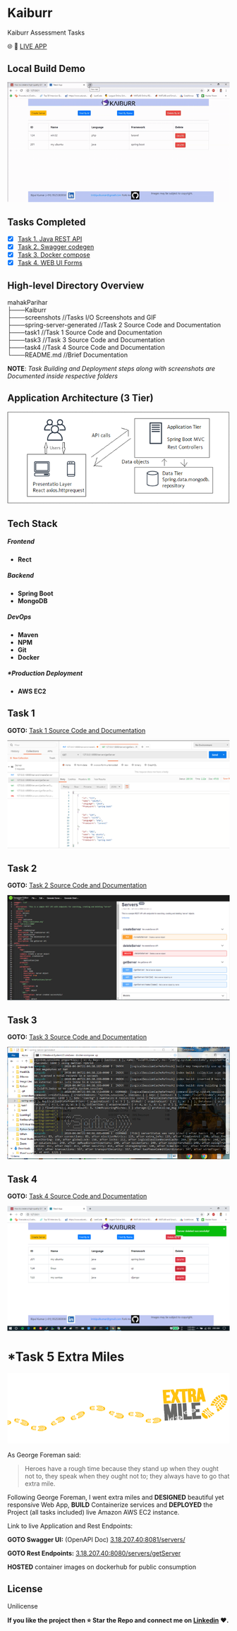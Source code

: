 # Kaiburr

Kaiburr Assessment Tasks

:globe_with_meridians: :rocket: [LIVE APP](http://3.18.207.40/)

## Local Build Demo

![Kaiburr Web Ui Form](/screenshots/task4WebUiForm.gif)

## Tasks Completed

- [x] [Task 1. Java REST API](/task1)
- [x] [Task 2. Swagger codegen](/spring-server-generated)
- [x] [Task 3. Docker compose](/task3)
- [x] [Task 4. WEB UI Forms](/task4)

## High-level Directory Overview

mahakParihar <br/>
├───Kaiburr <br/>
    ├───screenshots	//Tasks I/O Screenshots and GIF <br/>
    ├───spring-server-generated //Task 2 Source Code and Documentation <br/>
    ├───task1	//Task 1 Source Code and Documentation <br/>
    ├───task3	//Task 3 Source Code and Documentation <br/>
    ├───task4	//Task 4 Source Code and Documentation <br/>
    └───README.md	//Brief Documentation

**NOTE**: *Task Building and Deployment steps along with screenshots are Documented inside respective folders*

## Application Architecture (3 Tier)

![Application Architecture](/screenshots/applicationArchitecture.PNG)

## Tech Stack

##### Frontend

- **Rect**

##### Backend
- **Spring Boot**
- **MongoDB**

##### DevOps
- **Maven**
- **NPM**
- **Git**
- **Docker**

##### *Production Deployment
- **AWS EC2**

## Task 1

**GOTO:**	[Task 1 Source Code and Documentation](/task1)

![GetAllServ](/screenshots/getAllServerPostManIO.PNG)

## Task 2

**GOTO:**	[Task 2 Source Code and Documentation](/spring-server-generated)

![SwaggerUi](/screenshots/task2SwaggerDoc.PNG)

## Task 3

**GOTO:**	[Task 3 Source Code and Documentation](/task3)

![DockerContainer](/screenshots/task3dockerServExcAndLogs.PNG)

## Task 4

**GOTO:**	[Task 4 Source Code and Documentation](/task4)

![WebUiForms](/screenshots/task4WebUIForm.PNG)

# *Task 5 Extra Miles

![Extra Miles](/screenshots/extraMiles.png)

As George Foreman said:

> Heroes have a rough time because they stand up when they ought not to, they speak when they ought not to; they always have to go that extra mile.



Following George Foreman, I went extra miles and **DESIGNED** beautiful yet responsive Web App, **BUILD** Containerize services and **DEPLOYED** the Project (all tasks included) live Amazon AWS EC2 instance.

Link to live Application and Rest Endpoints:


**GOTO Swagger UI:** (OpenAPI Doc)	[3.18.207.40:8081/servers/](http://3.18.207.40:8081/servers/)

**GOTO Rest Endpoints:**	[3.18.207.40:8080/servers/getServer](http://3.18.207.40:8080/servers/getServer)

**HOSTED** container images on dockerhub for public consumption

License
----

Unilicense

**If you like the project then :star: Star the Repo and connect me on [Linkedin](https://www.linkedin.com/in/mahak-parihar-1160521b3/) :heart:.**
